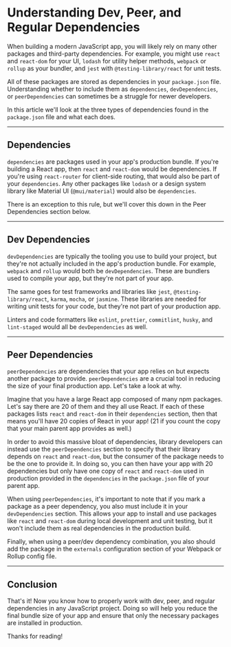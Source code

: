 # Understanding Dev, Peer, and Regular Dependencies

When building a modern JavaScript app, you will likely rely on many other packages and third-party dependencies. For example, you might use `react` and `react-dom` for your UI, `lodash` for utility helper methods, `webpack` or `rollup` as your bundler, and `jest` with `@testing-library/react` for unit tests.

All of these packages are stored as dependencies in your `package.json` file. Understanding whether to include them as `dependencies`, `devDependencies`, or `peerDependencies` can sometimes be a struggle for newer developers.

In this article we'll look at the three types of dependencies found in the `package.json` file and what each does.

---

## Dependencies

`dependencies` are packages used in your app's production bundle. If you're building a React app, then `react` and `react-dom` would be dependencies. If you're using `react-router` for client-side routing, that would also be part of your `dependencies`. Any other packages like `lodash` or a design system library like Material UI (`@mui/material`) would also be `dependencies`.

There is an exception to this rule, but we'll cover this down in the Peer Dependencies section below.

---

## Dev Dependencies

`devDependencies` are typically the tooling you use to build your project, but they're not actually included in the app's production bundle. For example, `webpack` and `rollup` would both be `devDependencies`. These are bundlers used to compile your app, but they're not part of your app.

The same goes for test frameworks and libraries like `jest`, `@testing-library/react`, `karma`, `mocha`, or `jasmine`. These libraries are needed for writing unit tests for your code, but they're not part of your production app.

Linters and code formatters like `eslint`, `prettier`, `commitlint`, `husky`, and `lint-staged` would all be `devDependencies` as well.

---

## Peer Dependencies

`peerDependencies` are dependencies that your app relies on but expects another package to provide. `peerDependencies` are a crucial tool in reducing the size of your final production app. Let's take a look at why.

Imagine that you have a large React app composed of many npm packages. Let's say there are 20 of them and they all use React. If each of these packages lists `react` and `react-dom` in their `dependencies` section, then that means you'll have 20 copies of React in your app! (21 if you count the copy that your main parent app provides as well.)

In order to avoid this massive bloat of dependencies, library developers can instead use the `peerDependencies` section to specify that their library depends on `react` and `react-dom`, but the consumer of the package needs to be the one to provide it. In doing so, you can then have your app with 20 dependencies but only have one copy of `react` and `react-dom` used in production provided in the `dependencies` in the `package.json` file of your parent app.

When using `peerDependencies`, it's important to note that if you mark a package as a peer dependency, you also must include it in your `devDependencies` section. This allows your app to install and use packages like `react` and `react-dom` during local development and unit testing, but it won't include them as real dependencies in the production build.

Finally, when using a peer/dev dependency combination, you also should add the package in the `externals` configuration section of your Webpack or Rollup config file.

---

## Conclusion

That's it! Now you know how to properly work with dev, peer, and regular dependencies in any JavaScript project. Doing so will help you reduce the final bundle size of your app and ensure that only the necessary packages are installed in production.

Thanks for reading!
